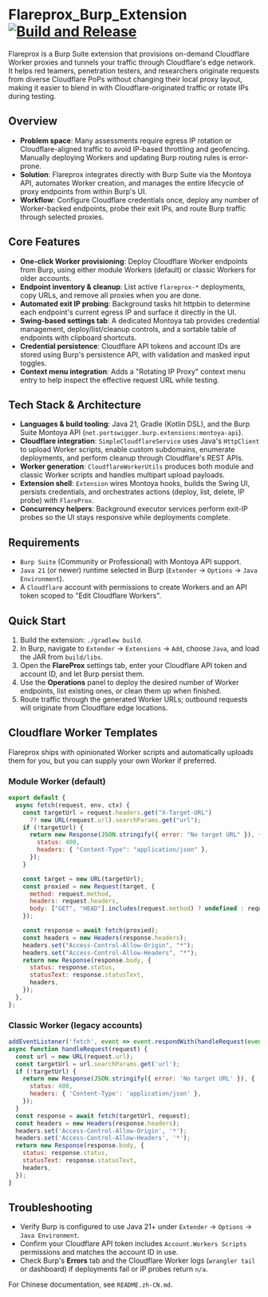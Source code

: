 # Flareprox_Burp_Extension [![Build and Release](https://github.com/gandli/Flareprox_Burp_Extension/actions/workflows/build.yml/badge.svg)](https://github.com/gandli/Flareprox_Burp_Extension/actions/workflows/build.yml)

Flareprox is a Burp Suite extension that provisions on-demand Cloudflare Worker proxies and tunnels your traffic through Cloudflare's edge network. It helps red teamers, penetration testers, and researchers originate requests from diverse Cloudflare PoPs without changing their local proxy layout, making it easier to blend in with Cloudflare-originated traffic or rotate IPs during testing.

## Overview
- **Problem space**: Many assessments require egress IP rotation or Cloudflare-aligned traffic to avoid IP-based throttling and geofencing. Manually deploying Workers and updating Burp routing rules is error-prone.
- **Solution**: Flareprox integrates directly with Burp Suite via the Montoya API, automates Worker creation, and manages the entire lifecycle of proxy endpoints from within Burp's UI.
- **Workflow**: Configure Cloudflare credentials once, deploy any number of Worker-backed endpoints, probe their exit IPs, and route Burp traffic through selected proxies.

## Core Features
- **One-click Worker provisioning**: Deploy Cloudflare Worker endpoints from Burp, using either module Workers (default) or classic Workers for older accounts.
- **Endpoint inventory & cleanup**: List active `flareprox-*` deployments, copy URLs, and remove all proxies when you are done.
- **Automated exit IP probing**: Background tasks hit httpbin to determine each endpoint's current egress IP and surface it directly in the UI.
- **Swing-based settings tab**: A dedicated Montoya tab provides credential management, deploy/list/cleanup controls, and a sortable table of endpoints with clipboard shortcuts.
- **Credential persistence**: Cloudflare API tokens and account IDs are stored using Burp's persistence API, with validation and masked input toggles.
- **Context menu integration**: Adds a "Rotating IP Proxy" context menu entry to help inspect the effective request URL while testing.

## Tech Stack & Architecture
- **Languages & build tooling**: Java 21, Gradle (Kotlin DSL), and the Burp Suite Montoya API (`net.portswigger.burp.extensions:montoya-api`).
- **Cloudflare integration**: `SimpleCloudflareService` uses Java's `HttpClient` to upload Worker scripts, enable custom subdomains, enumerate deployments, and perform cleanup through Cloudflare's REST APIs.
- **Worker generation**: `CloudflareWorkerUtils` produces both module and classic Worker scripts and handles multipart upload payloads.
- **Extension shell**: `Extension` wires Montoya hooks, builds the Swing UI, persists credentials, and orchestrates actions (deploy, list, delete, IP probe) with `FlareProx`.
- **Concurrency helpers**: Background executor services perform exit-IP probes so the UI stays responsive while deployments complete.

## Requirements
- `Burp Suite` (Community or Professional) with Montoya API support.
- `Java 21` (or newer) runtime selected in Burp (`Extender` → `Options` → `Java Environment`).
- A `Cloudflare` account with permissions to create Workers and an API token scoped to "Edit Cloudflare Workers".

## Quick Start
1. Build the extension: `./gradlew build`.
2. In Burp, navigate to `Extender` → `Extensions` → `Add`, choose `Java`, and load the JAR from `build/libs`.
3. Open the **FlareProx** settings tab, enter your Cloudflare API token and account ID, and let Burp persist them.
4. Use the **Operations** panel to deploy the desired number of Worker endpoints, list existing ones, or clean them up when finished.
5. Route traffic through the generated Worker URLs; outbound requests will originate from Cloudflare edge locations.

## Cloudflare Worker Templates
Flareprox ships with opinionated Worker scripts and automatically uploads them for you, but you can supply your own Worker if preferred.

### Module Worker (default)
```js
export default {
  async fetch(request, env, ctx) {
    const targetUrl = request.headers.get("X-Target-URL")
      ?? new URL(request.url).searchParams.get("url");
    if (!targetUrl) {
      return new Response(JSON.stringify({ error: "No target URL" }), {
        status: 400,
        headers: { "Content-Type": "application/json" },
      });
    }

    const target = new URL(targetUrl);
    const proxied = new Request(target, {
      method: request.method,
      headers: request.headers,
      body: ["GET", "HEAD"].includes(request.method) ? undefined : request.body,
    });

    const response = await fetch(proxied);
    const headers = new Headers(response.headers);
    headers.set("Access-Control-Allow-Origin", "*");
    headers.set("Access-Control-Allow-Headers", "*");
    return new Response(response.body, {
      status: response.status,
      statusText: response.statusText,
      headers,
    });
  },
};
```

### Classic Worker (legacy accounts)
```js
addEventListener('fetch', event => event.respondWith(handleRequest(event.request)));
async function handleRequest(request) {
  const url = new URL(request.url);
  const targetUrl = url.searchParams.get('url');
  if (!targetUrl) {
    return new Response(JSON.stringify({ error: 'No target URL' }), {
      status: 400,
      headers: { 'Content-Type': 'application/json' },
    });
  }
  const response = await fetch(targetUrl, request);
  const headers = new Headers(response.headers);
  headers.set('Access-Control-Allow-Origin', '*');
  headers.set('Access-Control-Allow-Headers', '*');
  return new Response(response.body, {
    status: response.status,
    statusText: response.statusText,
    headers,
  });
}
```

## Troubleshooting
- Verify Burp is configured to use Java 21+ under `Extender` → `Options` → `Java Environment`.
- Confirm your Cloudflare API token includes `Account.Workers Scripts` permissions and matches the account ID in use.
- Check Burp's **Errors** tab and the Cloudflare Worker logs (`wrangler tail` or dashboard) if deployments fail or IP probes return `n/a`.

For Chinese documentation, see `README.zh-CN.md`.
